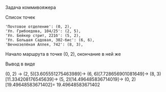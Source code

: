 Задача коммивояжера

Список точек

    'Почтовое отделение': (0, 2),
    'Ул. Грибоедова, 104/25': (2, 5),
    'Ул. Бейкер стрит, 221б': (5, 2),
    'Ул. Большая Садовая, 302-бис': (6, 6),
    'Вечнозелёная Аллея, 742': (8, 3),
    
    
Начало маршрута в точке (0, 2), окончание в ней же

Вывод в виде

(0, 2) -> (2, 5)[3.605551275463989]-> (6, 6)[7.728656901081649]-> (8, 3)[11.334208176545639]-> (5, 2)[14.496485836714019]-> (0, 2)[19.49648583671402]= 19.49648583671402
